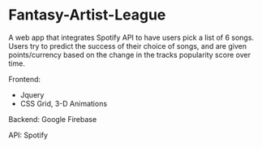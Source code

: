 # Fantasy-Artist-League
A web app that integrates Spotify API to have users pick a list of 6 songs. Users try to predict the success of their choice of songs, and are given points/currency based on the change in the tracks popularity score over time.

Frontend:
- Jquery
- CSS Grid, 3-D Animations

Backend:
Google Firebase

API:
Spotify

